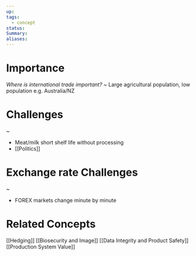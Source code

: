 ```yaml
---
up: 
tags:
  - concept
status: 
Summary:
aliases:
---
```

# Importance
*Where is international trade important?*
~
Large agricultural population, low population
e.g. Australia/NZ

# Challenges
~
- Meat/milk short shelf life without processing
- [[Politics]]

# Exchange rate Challenges
~
- FOREX markets change minute by minute

# Related Concepts
[[Hedging]]
[[Biosecurity and Image]]
[[Data Integrity and Product Safety]]
[[Production System Value]]


